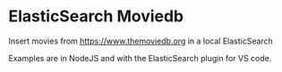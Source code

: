 # ElasticSearch Moviedb
Insert movies from https://www.themoviedb.org in a local ElasticSearch

Examples are in NodeJS and with the ElasticSearch plugin for VS code.
